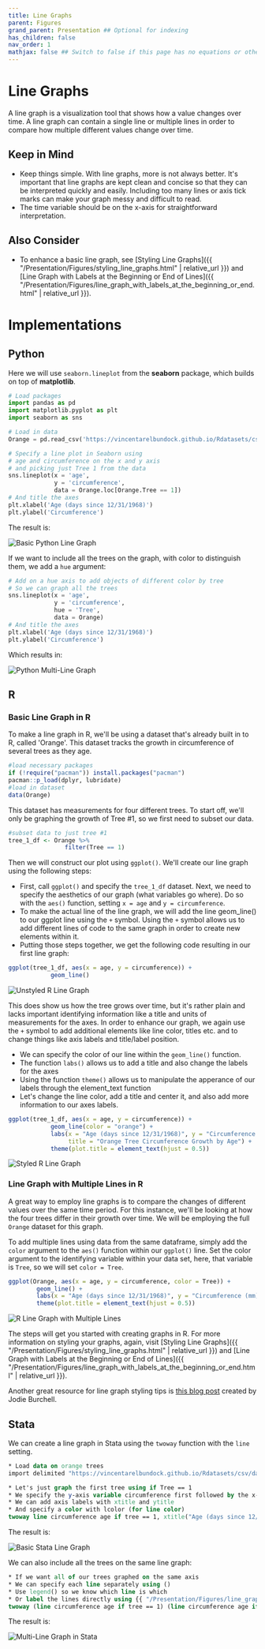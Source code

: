 ```yaml
---
title: Line Graphs
parent: Figures
grand_parent: Presentation ## Optional for indexing
has_children: false
nav_order: 1
mathjax: false ## Switch to false if this page has no equations or other math rendering.
---
```


# Line Graphs

A line graph is a visualization tool that shows how a value changes over time. A line graph can contain a single line or multiple lines in order to compare how multiple different values change over time.

## Keep in Mind

- Keep things simple. With line graphs, more is not always better. It's important that line graphs are kept clean and concise so that they can be interpreted quickly and easily. Including too many lines or axis tick marks can make your graph messy and difficult to read. 
- The time variable should be on the x-axis for straightforward interpretation.

## Also Consider

- To enhance a basic line graph, see [Styling Line Graphs]({{ "/Presentation/Figures/styling_line_graphs.html" | relative_url }}) and [Line Graph with Labels at the Beginning or End of Lines]({{ "/Presentation/Figures/line_graph_with_labels_at_the_beginning_or_end.html" | relative_url }}).


# Implementations


## Python

Here we will use `seaborn.lineplot` from the **seaborn** package, which builds on top of **matplotlib**.

```python
# Load packages
import pandas as pd
import matplotlib.pyplot as plt
import seaborn as sns

# Load in data
Orange = pd.read_csv('https://vincentarelbundock.github.io/Rdatasets/csv/datasets/Orange.csv')

# Specify a line plot in Seaborn using
# age and circumference on the x and y axis
# and picking just Tree 1 from the data
sns.lineplot(x = 'age',
             y = 'circumference',
             data = Orange.loc[Orange.Tree == 1])
# And title the axes
plt.xlabel('Age (days since 12/31/1968)')
plt.ylabel('Circumference')
```

The result is:

![Basic Python Line Graph](Images/Line_Graphs/line_graph_basic_python.png)

If we want to include all the trees on the graph, with color to distinguish them, we add a `hue` argument:

```python
# Add on a hue axis to add objects of different color by tree
# So we can graph all the trees
sns.lineplot(x = 'age',
             y = 'circumference',
             hue = 'Tree',
             data = Orange)
# And title the axes
plt.xlabel('Age (days since 12/31/1968)')
plt.ylabel('Circumference')
```

Which results in:

![Python Multi-Line Graph](Images/Line_Graphs/line_graph_multi_python.png)

## R

### Basic Line Graph in R

To make a line graph in R, we'll be using a dataset that's already built in to R, called 'Orange'. This dataset tracks the growth in circumference of several trees as they age.

```R
#load necessary packages
if (!require("pacman")) install.packages("pacman")
pacman::p_load(dplyr, lubridate)
#load in dataset
data(Orange)
```

This dataset has measurements for four different trees. To start off, we'll only be graphing the growth of Tree #1, so we first need to subset our data. 

```R
#subset data to just tree #1
tree_1_df <- Orange %>%
                filter(Tree == 1)
```

Then we will construct our plot using `ggplot()`. We'll create our line graph using the following steps:

 - First, call `ggplot()` and specify the `tree_1_df` dataset. Next, we need to specify the aesthetics of our graph (what variables go where). Do so with the `aes()` function, setting `x = age` and `y = circumference`.
 - To make the actual line of the line graph, we will add the line geom_line() to our ggplot line using the `+` symbol. Using the `+` symbol allows us to add different lines of code to the same graph in order to create new elements within it.
 - Putting those steps together, we get the following code resulting in our first line graph:

```R
ggplot(tree_1_df, aes(x = age, y = circumference)) +
            geom_line()
```

![Unstyled R Line Graph](Images/Line_Graphs/line_graph_basic_R.png)

This does show us how the tree grows over time, but it's rather plain and lacks important identifying information like a title and units of measurements for the axes. In order to enhance our graph, we again use the `+` symbol to add additional elements like line color, titles etc. and to change things like axis labels and title/label position. 

- We can specify the color of our line within the `geom_line()` function.
- The function `labs()` allows us to add a title and also change the labels for the axes
- Using the function `theme()` allows us to manipulate the apperance of our labels through the element_text function
- Let's change the line color, add a title and center it, and also add more information to our axes labels.

```R
ggplot(tree_1_df, aes(x = age, y = circumference)) +
            geom_line(color = "orange") +
            labs(x = "Age (days since 12/31/1968)", y = "Circumference (mm)", 
                 title = "Orange Tree Circumference Growth by Age") +
            theme(plot.title = element_text(hjust = 0.5))
```
![Styled R Line Graph](Images/Line_Graphs/line_graph_styled_R.png)


### Line Graph with Multiple Lines in R

A great way to employ line graphs is to compare the changes of different values over the same time period. For this instance, we'll be looking at how the four trees differ in their growth over time. We will be employing the full `Orange` dataset for this graph.

To add multiple lines using data from the same dataframe, simply add the `color` argument to the `aes()` function within our `ggplot()` line. Set the color argument to the identifying variable within your data set, here, that variable is `Tree`, so we will set `color = Tree`.

```R
ggplot(Orange, aes(x = age, y = circumference, color = Tree)) +
        geom_line() + 
        labs(x = "Age (days since 12/31/1968)", y = "Circumference (mm)", title = "Orange Tree Circumference Growth by Age") +
        theme(plot.title = element_text(hjust = 0.5))
```
![R Line Graph with Multiple Lines](Images/Line_Graphs/line_graph_multi_R.png)

The steps will get you started with creating graphs in R. For more information on styling your graphs, again, visit [Styling Line Graphs]({{ "/Presentation/Figures/styling_line_graphs.html" | relative_url }}) and [Line Graph with Labels at the Beginning or End of Lines]({{ "/Presentation/Figures/line_graph_with_labels_at_the_beginning_or_end.html" | relative_url }}).

Another great resource for line graph styling tips is [this blog post](http://t-redactyl.io/blog/2015/12/creating-plots-in-r-using-ggplot2-part-1-line-plots.html) created by Jodie Burchell. 

## Stata

We can create a line graph in Stata using the `twoway` function with the `line` setting.

```stata
* Load data on orange trees
import delimited "https://vincentarelbundock.github.io/Rdatasets/csv/datasets/Orange.csv", clear

* Let's just graph the first tree using if Tree == 1
* We specify the y-axis variable circumference first followed by the x-axis variable age
* We can add axis labels with xtitle and ytitle
* And specify a color with lcolor (for line color)
twoway line circumference age if tree == 1, xtitle("Age (days since 12/31/1968)") ytitle("Circumference") lcolor(red)
```

The result is:

![Basic Stata Line Graph](Images/Line_Graphs/line_graph_basic_stata.png)

We can also include all the trees on the same line graph:

```stata
* If we want all of our trees graphed on the same axis
* We can specify each line separately using ()
* Use legend() so we know which line is which
* Or label the lines directly using {{ "/Presentation/Figures/line_graph_with_labels_at_the_beginning_or_end.html" | relative_url }}
twoway (line circumference age if tree == 1) (line circumference age if tree == 2) (line circumference age if tree == 3) (line circumference age if tree == 4) (line circumference age if tree == 5), xtitle("Age (days since 12/31/1968)") ytitle("Circumference") legend(lab(1 "Tree 1") lab(2 "Tree 2") lab(3 "Tree 3") lab(4 "Tree 4") lab(5 "Tree 5"))
```

The result is:

![Multi-Line Graph in Stata](Images/Line_Graphs/line_graph_multi_stata.png)

